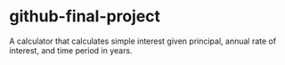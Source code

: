 # github-final-project
A calculator that calculates simple interest given principal, annual rate of interest, and time period in years.
